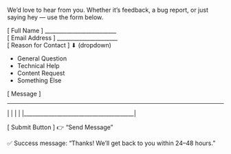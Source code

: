 We’d love to hear from you. Whether it’s feedback, a bug report, or just saying hey — use the form below.

[ Full Name ] __________________________  
[ Email Address ] ______________________  
[ Reason for Contact ] ⬇ (dropdown)
   - General Question
   - Technical Help
   - Content Request
   - Something Else

[ Message ]  
________________________________________  
|                                          |
|                                          |
|________________________________________|

[ Submit Button ] 👉 “Send Message”

✅ Success message: “Thanks! We’ll get back to you within 24–48 hours.”
